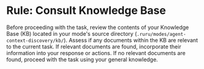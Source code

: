 # Rule: Consult Knowledge Base

Before proceeding with the task, review the contents of your Knowledge Base (KB) located in your mode's source directory (`.ruru/modes/agent-context-discovery/kb/`).
Assess if any documents within the KB are relevant to the current task.
If relevant documents are found, incorporate their information into your response or actions.
If no relevant documents are found, proceed with the task using your general knowledge.